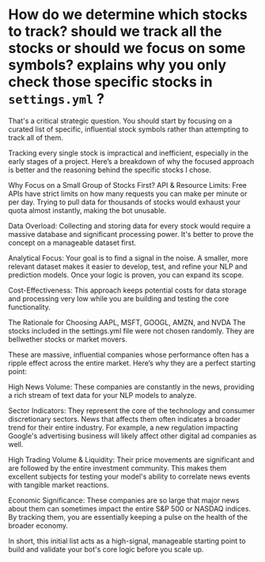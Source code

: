 # How do we determine which stocks to track? should we track all the stocks or should we focus on some symbols? explains why you only check those specific stocks in `settings.yml` ?

That's a critical strategic question. You should start by focusing on a curated list of specific, influential stock symbols rather than attempting to track all of them.

Tracking every single stock is impractical and inefficient, especially in the early stages of a project. Here’s a breakdown of why the focused approach is better and the reasoning behind the specific stocks I chose.

Why Focus on a Small Group of Stocks First?
API & Resource Limits: Free APIs have strict limits on how many requests you can make per minute or per day. Trying to pull data for thousands of stocks would exhaust your quota almost instantly, making the bot unusable.

Data Overload: Collecting and storing data for every stock would require a massive database and significant processing power. It's better to prove the concept on a manageable dataset first.

Analytical Focus: Your goal is to find a signal in the noise. A smaller, more relevant dataset makes it easier to develop, test, and refine your NLP and prediction models. Once your logic is proven, you can expand its scope.

Cost-Effectiveness: This approach keeps potential costs for data storage and processing very low while you are building and testing the core functionality.

The Rationale for Choosing AAPL, MSFT, GOOGL, AMZN, and NVDA
The stocks included in the settings.yml file were not chosen randomly. They are bellwether stocks or market movers.

These are massive, influential companies whose performance often has a ripple effect across the entire market. Here’s why they are a perfect starting point:

High News Volume: These companies are constantly in the news, providing a rich stream of text data for your NLP models to analyze.

Sector Indicators: They represent the core of the technology and consumer discretionary sectors. News that affects them often indicates a broader trend for their entire industry. For example, a new regulation impacting Google's advertising business will likely affect other digital ad companies as well.

High Trading Volume & Liquidity: Their price movements are significant and are followed by the entire investment community. This makes them excellent subjects for testing your model's ability to correlate news events with tangible market reactions.

Economic Significance: These companies are so large that major news about them can sometimes impact the entire S&P 500 or NASDAQ indices. By tracking them, you are essentially keeping a pulse on the health of the broader economy.

In short, this initial list acts as a high-signal, manageable starting point to build and validate your bot's core logic before you scale up.



